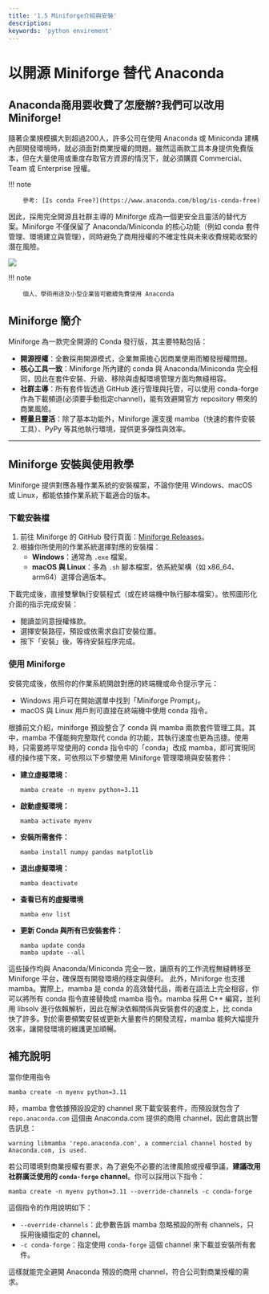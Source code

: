```yaml
---
title: '1.5 Miniforge介紹與安裝'
description:
keywords: 'python envirement'
---
```


# 以開源 Miniforge 替代 Anaconda
## Anaconda商用要收費了怎麼辦?我們可以改用Miniforge!

隨著企業規模擴大到超過200人，許多公司在使用 Anaconda 或 Miniconda 建構內部開發環境時，就必須面對商業授權的問題。雖然這兩款工具本身提供免費版本，但在大量使用或重度存取官方資源的情況下，就必須購買 Commercial、Team 或 Enterprise 授權。

!!! note

        參考: [Is conda Free?](https://www.anaconda.com/blog/is-conda-free)

因此，採用完全開源且社群主導的 Miniforge 成為一個更安全且靈活的替代方案。Miniforge 不僅保留了 Anaconda/Miniconda 的核心功能（例如 conda 套件管理、環境建立與管理），同時避免了商用授權的不確定性與未來收費規範收緊的潛在風險。

![](https://miro.medium.com/v2/resize:fit:720/format:webp/1*vSN4f1iapNT24YFuZia2DA.png)

!!! note

        個人、學術用途及小型企業皆可繼續免費使用 Anaconda

## Miniforge 簡介

Miniforge 為一款完全開源的 Conda 發行版，其主要特點包括：

- **開源授權**：全數採用開源模式，企業無需擔心因商業使用而觸發授權問題。
- **核心工具一致**：Miniforge 所內建的 conda 與 Anaconda/Miniconda 完全相同，因此在套件安裝、升級、移除與虛擬環境管理方面均無縫相容。
- **社群主導**：所有套件皆透過 GitHub 進行管理與托管，可以使用 conda-forge 作為下載頻道(必須要手動指定channel)，能有效避開官方 repository 帶來的商業風險。
- **輕量且靈活**：除了基本功能外，Miniforge 還支援 mamba（快速的套件安裝工具）、PyPy 等其他執行環境，提供更多彈性與效率。

---

## Miniforge 安裝與使用教學

Miniforge 提供對應各種作業系統的安裝檔案，不論你使用 Windows、macOS 或 Linux，都能依據作業系統下載適合的版本。

### 下載安裝檔

1. 前往 Miniforge 的 GitHub 發行頁面：[Miniforge Releases](https://github.com/conda-forge/miniforge/releases)。
2. 根據你所使用的作業系統選擇對應的安裝檔：
   - **Windows**：通常為 `.exe` 檔案。
   - **macOS 與 Linux**：多為 `.sh` 腳本檔案，依系統架構（如 x86_64、arm64）選擇合適版本。

下載完成後，直接雙擊執行安裝程式（或在終端機中執行腳本檔案）。依照圖形化介面的指示完成安裝：
- 閱讀並同意授權條款。
- 選擇安裝路徑，預設或依需求自訂安裝位置。
- 按下「安裝」後，等待安裝程序完成。

### 使用 Miniforge
安裝完成後，依照你的作業系統開啟對應的終端機或命令提示字元：

- Windows 用戶可在開始選單中找到「Miniforge Prompt」。
- macOS 與 Linux 用戶則可直接在終端機中使用 conda 指令。

根據前文介紹，miniforge 預設整合了 conda 與 mamba 兩款套件管理工具。其中，mamba 不僅能夠完整取代 conda 的功能，其執行速度也更為迅捷。使用時，只需要將平常使用的 conda 指令中的「conda」改成 mamba，即可實現同樣的操作接下來，可依照以下步驟使用 Miniforge 管理環境與安裝套件：

- **建立虛擬環境：**

  ```
  mamba create -n myenv python=3.11  
  ```

- **啟動虛擬環境：**

  ```
  mamba activate myenv  
  ```

- **安裝所需套件：**

  ```
  mamba install numpy pandas matplotlib  
  ```

- **退出虛擬環境：**

  ```
  mamba deactivate  
  ```

- **查看已有的虛擬環境**

  ```
  mamba env list
  ```

- **更新 Conda 與所有已安裝套件：**

  ```
  mamba update conda  
  mamba update --all  
  ```

這些操作均與 Anaconda/Miniconda 完全一致，讓原有的工作流程無縫轉移至 Miniforge 平台，確保既有開發環境的穩定與便利。
此外，Miniforge 也支援 mamba。實際上，mamba 是 conda 的高效替代品，兩者在語法上完全相容，你可以將所有 conda 指令直接替換成 mamba 指令。mamba 採用 C++ 編寫，並利用 libsolv 進行依賴解析，因此在解決依賴關係與安裝套件的速度上，比 conda 快了許多。對於需要頻繁安裝或更新大量套件的開發流程，mamba 能夠大幅提升效率，讓開發環境的維護更加順暢。

## 補充說明
當你使用指令

```
mamba create -n myenv python=3.11
```

時，mamba 會依據預設設定的 channel 來下載安裝套件，而預設就包含了 `repo.anaconda.com` 這個由 Anaconda.com 提供的商用 channel，因此會跳出警告訊息：

```
warning libmamba 'repo.anaconda.com', a commercial channel hosted by Anaconda.com, is used.
```

若公司環境對商業授權有要求，為了避免不必要的法律風險或授權爭議，**建議改用社群廣泛使用的 `conda-forge` channel**。你可以採用以下指令：

```
mamba create -n myenv python=3.11 --override-channels -c conda-forge
```

這個指令的作用說明如下：

- `--override-channels`：此參數告訴 mamba 忽略預設的所有 channels，只採用後續指定的 channel。
- `-c conda-forge`：指定使用 `conda-forge` 這個 channel 來下載並安裝所有套件。

這樣就能完全避開 Anaconda 預設的商用 channel，符合公司對商業授權的需求。

